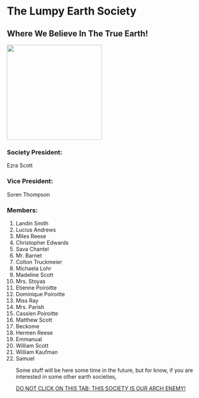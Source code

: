 <h1>The Lumpy Earth Society</h1>
<h2>Where We Believe In The True Earth!</h2>
<a href="https://www.khanacademy.org/computer-programming/you-are-smart/4852016795123712"><img src="https://www.kasandbox.org/programming-images/landscapes/mountains-sunset.png" width="251px"></a>
<h3>Society President:</h3>
<p class="nottitlestuff">Ezra Scott</p>
<h3>Vice President:</h3>
<p class="nottitlestuff">Soren Thompson</p>
<h3>Members:</h3>

<p></p>
<ol>

<li class="nottitlestuff">Landin Smith</li>
<li class="nottitlestuff">Lucius Andrews</li>
<li class="nottitlestuff">Miles Reese</li>
<li class="nottitlestuff">Christopher Edwards</li>
<li class="nottitlestuff">Sava Chantel</li>
<li class="nottitlestuff">Mr. Barnet</li>
<li class="nottitlestuff">Colton Truckmeier</li>
<li class="nottitlestuff">Michaela Lohr</li>
<li class="nottitlestuff">Madeline Scott</li>
<li class="nottitlestuff">Mrs. Stoyas</li>
<li class="nottitlestuff">Etienne Poiroitte</li>
<li class="nottitlestuff">Dominique Poiroitte</li>
<li class="nottitlestuff">Miss Ray</li>
<li class="nottitlestuff">Mrs. Parish</li>
<li class="nottitlestuff">Cassien Poiroitte</li>
<li class="nottitlestuff">Matthew Scott</li>
<li class="nottitlestuff">Beckome</li>
<li class="nottitlestuff">Hermen Reese</li>
<li class="nottitlestuff">Emmanual</li>
<li class="nottitlestuff">William Scott</li>
<li class="nottitlestuff">William Kaufman</li>
<li class="nottitlestuff">Samuel </li>
<p id="stuff">Some stuff will be here some time in the future, but for know, if you are interested in some other earth societies, </p>
<a href="https://theflatearthsociety.org/home/">DO NOT CLICK ON THIS TAB; THIS SOCIETY IS OUR ARCH ENEMY!</a>
        
</ol>

